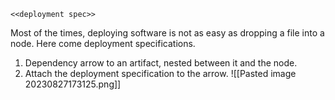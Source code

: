 `<<deployment spec>>`

Most of the times, deploying software is not as easy as dropping a file into a node. Here come deployment specifications.

1. Dependency arrow to an artifact, nested between it and the node.
2. Attach the deployment specification to the arrow.
![[Pasted image 20230827173125.png]]
